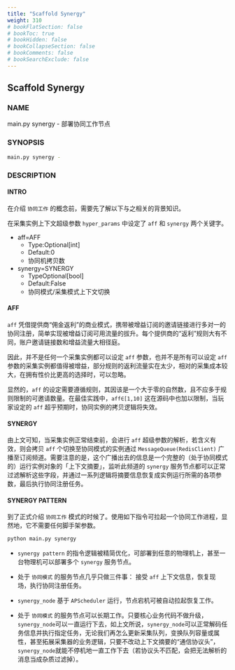 ```yaml
---
title: "Scaffold Synergy"
weight: 310
# bookFlatSection: false
# bookToc: true
# bookHidden: false
# bookCollapseSection: false
# bookComments: false
# bookSearchExclude: false
---
```

## Scaffold Synergy

### NAME

main.py synergy - 部署协同工作节点

### SYNOPSIS

```bash
main.py synergy -
```

### DESCRIPTION

#### INTRO

在介绍 `协同工作` 的概念前，需要先了解以下与之相关的背景知识。

在采集实例上下文超级参数 `hyper_params` 中设定了 `aff` 和 `synergy` 两个关键字。

- aff=AFF
  - Type:Optional[int]
  - Default:0
  - 协同机拷贝数
- synergy=SYNERGY
  - TypeOptional[bool]
  - Default:False
  - 协同模式/采集模式上下文切换

#### AFF

`aff` 凭借提供商“佣金返利”的商业模式，携带被增益订阅的邀请链接进行多对一的协同注册，简单实现被增益订阅可用流量的拔升。每个提供商的“返利”规则大有不同，账户邀请链接数和增益流量大相径庭。

因此，并不是任何一个采集实例都可以设定 `aff` 参数，也并不是所有可以设定 `aff` 参数的采集实例都值得被增益，部分规则的返利流量实在太少，相对的采集成本较大，在拥有性价比更高的选择时，可以忽略。

显然的，`aff` 的设定需要遵循规则，其因该是一个大于零的自然数，且不应多于规则限制的可邀请数量。在最佳实践中，`aff∈[1,10]` 这在源码中也加以限制，当玩家设定的 `aff` 超乎预期时，协同实例的拷贝逻辑将失效。

#### SYNERGY

由上文可知，当采集实例正常结束前，会进行 `aff` 超级参数的解析，若含义有效，则会拷贝 `aff` 个切换至协同模式的实例通过 `MessageQueue(RedisClient)` 广播至订阅频道。需要注意的是，这个广播出去的信息是一个完整的（处于协同模式的）运行实例对象的「上下文摘要」，监听此频道的 `synergy` 服务节点都可以正常过滤解析这些字段，并通过一系列逻辑将摘要信息恢复成实例运行所需的各项参数，最后执行协同注册任务。

#### SYNERGY PATTERN

到了正式介绍 `协同工作` 模式的时候了。使用如下指令可拉起一个协同工作进程，显然地，它不需要任何脚手架参数。

```bash
python main.py synergy
```

- `synergy pattern` 的指令逻辑被精简优化，可部署到任意的物理机上，甚至一台物理机可以部署多个 `synergy` 服务节点。

- 处于 `协同模式` 的服务节点几乎只做三件事： 接受 `aff` 上下文信息，恢复现场，执行协同注册任务。

- `synergy_node` 基于 `APScheduler` 运行，节点宕机可被自动拉起恢复工作。
- 处于 `协同模式` 的服务节点可以长期工作。只要核心业务代码不做升级，`synergy_node`可以一直运行下去，如上文所说，`synergy_node`可以正常解码任务信息并执行指定任务，无论我们再怎么更新采集队列，变换队列容量或属性，甚至拓展采集器的业务逻辑，只要不改动上下文摘要的“通信协议头”，`synergy_node`就能不停机地一直工作下去（若协议头不匹配，会把无法解析的消息当成杂质过滤掉）。

